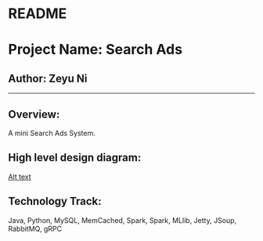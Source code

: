 # README #
# Project Name: Search Ads
## Author: Zeyu Ni
----------
## Overview:
A mini Search Ads System.

## High level design diagram:

[Alt text](https://github.com/nizeyu/SearchAds/blob/master/picture/AdsSearch.png)

## Technology Track: 
Java, Python, MySQL, MemCached, Spark, Spark, MLlib, Jetty, JSoup, RabbitMQ, gRPC

